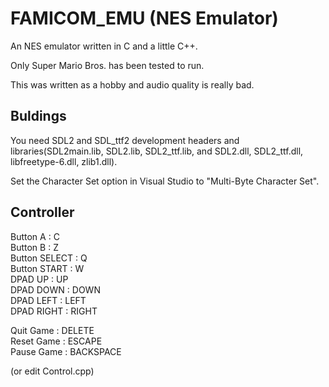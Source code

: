 # FAMICOM_EMU (NES Emulator)

An NES emulator written in C and a little C++.

Only Super Mario Bros. has been tested to run.

This was written as a hobby and audio quality is really bad.

## Buldings

You need SDL2 and SDL_ttf2 development headers and libraries(SDL2main.lib, SDL2.lib, SDL2_ttf.lib, and SDL2.dll, SDL2_ttf.dll, libfreetype-6.dll, zlib1.dll).

Set the Character Set option in Visual Studio to "Multi-Byte Character Set".

## Controller

Button A : C  
Button B : Z  
Button SELECT : Q  
Button START : W  
DPAD UP : UP  
DPAD DOWN : DOWN  
DPAD LEFT : LEFT  
DPAD RIGHT : RIGHT  

Quit Game : DELETE  
Reset Game : ESCAPE  
Pause Game : BACKSPACE  

(or edit Control.cpp)
